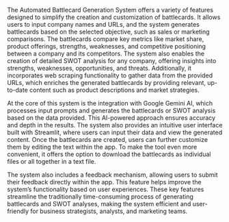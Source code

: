 The Automated Battlecard Generation System offers a variety of features designed to simplify the creation and customization of battlecards. It allows users to input company names and URLs, and the system generates battlecards based on the selected objective, such as sales or marketing comparisons. The battlecards compare key metrics like market share, product offerings, strengths, weaknesses, and competitive positioning between a company and its competitors. The system also enables the creation of detailed SWOT analysis for any company, offering insights into strengths, weaknesses, opportunities, and threats. Additionally, it incorporates web scraping functionality to gather data from the provided URLs, which enriches the generated battlecards by providing relevant, up-to-date content such as product descriptions and market strategies.

At the core of this system is the integration with Google Gemini AI, which processes input prompts and generates the battlecards or SWOT analysis based on the data provided. This AI-powered approach ensures accuracy and depth in the results. The system also provides an intuitive user interface built with Streamlit, where users can input their data and view the generated content. Once the battlecards are created, users can further customize them by editing the text within the app. To make the tool even more convenient, it offers the option to download the battlecards as individual files or all together in a text file.

The system also includes a feedback mechanism, allowing users to submit their feedback directly within the app. This feature helps improve the system’s functionality based on user experiences. These key features streamline the traditionally time-consuming process of generating battlecards and SWOT analyses, making the system efficient and user-friendly for business strategists, analysts, and marketing teams.
